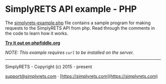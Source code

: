 SimplyRETS API example - PHP
==========

The [simplyrets-example.php](simplyrets-example.php) file contains a sample
program for making requests to the SimplyRETS API from php. Read through
the comments in the code to learn how it works.

[**Try it out on phpfiddle.org**](http://phpfiddle.org/)

_NOTE: This example requires `curl` to be installed on the server._

---
SimplyRETS - Copyright (c) 2015 - present

[support@simplyrets.com](https://simplyrets.com/#home-contact) &middot;
[https://simplyrets.com](https://simplyrets.com)
